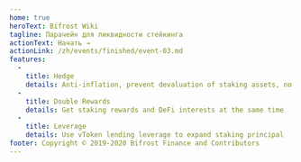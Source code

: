 ```yaml
---
home: true
heroText: Bifrost Wiki
tagline: Парачейн для ликвидности стейкинга
actionText: Начать →
actionLink: /zh/events/finished/event-03.md
features:
  - 
    title: Hedge
    details: Anti-inflation, prevent devaluation of staking assets, no lock-up position
  - 
    title: Double Rewards
    details: Get staking rewards and DeFi interests at the same time
  - 
    title: Leverage
    details: Use vToken lending leverage to expand staking principal
footer: Copyright © 2019-2020 Bifrost Finance and Contributors
---
```


